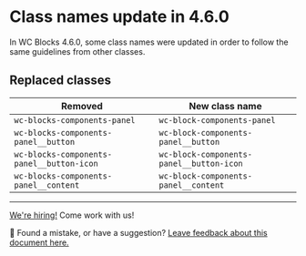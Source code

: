 # Class names update in 4.6.0

In WC Blocks 4.6.0, some class names were updated in order to follow the same guidelines from other classes.

## Replaced classes

| Removed                                   | New class name                           |
| ----------------------------------------- | ---------------------------------------- |
| `wc-blocks-components-panel`              | `wc-block-components-panel`              |
| `wc-blocks-components-panel__button`      | `wc-block-components-panel__button`      |
| `wc-blocks-components-panel__button-icon` | `wc-block-components-panel__button-icon` |
| `wc-blocks-components-panel__content`     | `wc-block-components-panel__content`     |

<!-- FEEDBACK -->

---

[We're hiring!](https://woocommerce.com/careers/) Come work with us!

🐞 Found a mistake, or have a suggestion? [Leave feedback about this document here.](https://github.com/woocommerce/woocommerce-gutenberg-products-block/issues/new?assignees=&labels=type%3A+documentation&template=--doc-feedback.md&title=Feedback%20on%20./docs/theming/product-grid-270.md)

<!-- /FEEDBACK -->
